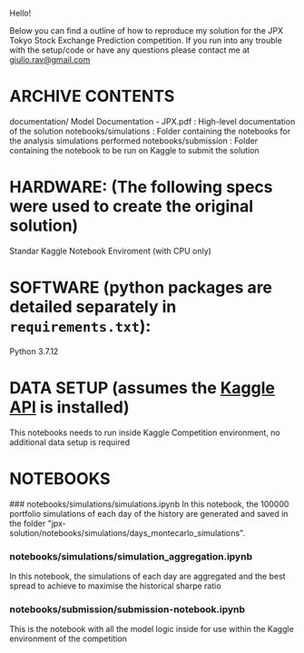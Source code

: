 Hello!

Below you can find a outline of how to reproduce my solution for the JPX Tokyo Stock Exchange Prediction competition.
If you run into any trouble with the setup/code or have any questions please contact me at giulio.rav@gmail.com

# ARCHIVE CONTENTS
documentation/ Model Documentation - JPX.pdf   : High-level documentation of the solution
notebooks/simulations                          : Folder containing the notebooks for the analysis simulations performed
notebooks/submission                           : Folder containing the notebook to be run on Kaggle to submit the solution

# HARDWARE: (The following specs were used to create the original solution)
Standar Kaggle Notebook Enviroment (with CPU only)

# SOFTWARE (python packages are detailed separately in `requirements.txt`):
Python 3.7.12

# DATA SETUP (assumes the [Kaggle API](https://github.com/Kaggle/kaggle-api) is installed)
This notebooks needs to run inside Kaggle Competition environment, no additional data setup is required

# NOTEBOOKS
### notebooks/simulations/simulations.ipynb
In this notebook, the 100000 portfolio simulations of each day of the history are generated and saved in the folder "jpx-solution/notebooks/simulations/days_montecarlo_simulations".

### notebooks/simulations/simulation_aggregation.ipynb
In this notebook, the simulations of each day are aggregated and the best spread to achieve to maximise the historical sharpe ratio

### notebooks/submission/submission-notebook.ipynb
This is the notebook with all the model logic inside for use within the Kaggle environment of the competition